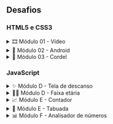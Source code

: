 ## Desafios

### HTML5 e CSS3
<details>
  <summary>🎞 Módulo 01 - Vídeo</summary>
  <a target="_blank" href="/">Website</a>
</details>
<details>
  <summary>👾 Módulo 02 - Android</summary>
  <a target="_blank" href="https://raysantori.github.io/desafio-cursoemvideo/html-css/modulo02-android/index.html">Website</a>
</details>
<details>
  <summary>📰 Módulo 03 - Cordel</summary>
  <a target="_blank" href="/">Website</a>
</details>


### JavaScript
<details>
  <summary>✨ Módulo D - Tela de descanso</summary>
  <a target="_blank" href="https://raysantori.github.io/desafio-cursoemvideo/javascript/paginas/tela-de-descanso.html">Website</a>
</details>
<details>
  <summary>👶🏼 Módulo D - Faixa etária</summary>
  <a target="_blank" href="https://raysantori.github.io/desafio-cursoemvideo/javascript/paginas/faixa-etaria.html">Website</a>
</details>
<details>
  <summary>📈 Módulo E - Contador</summary>
  <a target="_blank" href="https://raysantori.github.io/desafio-cursoemvideo/javascript/paginas/contador.html">Website</a>
</details>
<details>
  <summary>🎰 Módulo E - Tabuada</summary>
  <a target="_blank" href="https://raysantori.github.io/desafio-cursoemvideo/javascript/paginas/tabuada.html">Website</a>
</details>
<details>
  <summary>📊 Módulo F - Analisador de números</summary>
  <a target="_blank" href="https://raysantori.github.io/desafio-cursoemvideo/javascript/paginas/analisador-de-numeros.html">Website</a>
</details>
